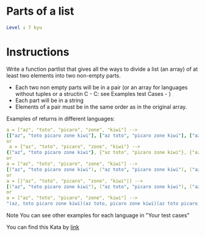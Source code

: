 # Parts of a list

```yaml
Level : 7 kyu
```

# Instructions

Write a function partlist that gives all the ways to divide a list (an array) of at least two elements into two non-empty parts.

- Each two non empty parts will be in a pair (or an array for languages without tuples or a structin C - C: see Examples test Cases - )
- Each part will be in a string
- Elements of a pair must be in the same order as in the original array.

Examples of returns in different languages:

```yaml
a = ["az", "toto", "picaro", "zone", "kiwi"] -->
[["az", "toto picaro zone kiwi"], ["az toto", "picaro zone kiwi"], ["az toto picaro", "zone kiwi"], ["az toto picaro zone", "kiwi"]] 
or
 a = {"az", "toto", "picaro", "zone", "kiwi"} -->
{{"az", "toto picaro zone kiwi"}, {"az toto", "picaro zone kiwi"}, {"az toto picaro", "zone kiwi"}, {"az toto picaro zone", "kiwi"}}
or
a = ["az", "toto", "picaro", "zone", "kiwi"] -->
[("az", "toto picaro zone kiwi"), ("az toto", "picaro zone kiwi"), ("az toto picaro", "zone kiwi"), ("az toto picaro zone", "kiwi")]
or 
a = [|"az", "toto", "picaro", "zone", "kiwi"|] -->
[("az", "toto picaro zone kiwi"), ("az toto", "picaro zone kiwi"), ("az toto picaro", "zone kiwi"), ("az toto picaro zone", "kiwi")]
or
a = ["az", "toto", "picaro", "zone", "kiwi"] -->
"(az, toto picaro zone kiwi)(az toto, picaro zone kiwi)(az toto picaro, zone kiwi)(az toto picaro zone, kiwi)"
```

Note
You can see other examples for each language in "Your test cases"

You can find this Kata by [link](https://www.codewars.com/kata/56f3a1e899b386da78000732/train/java)